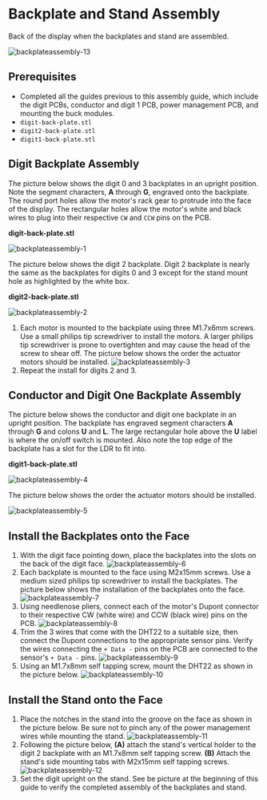 # Backplate and Stand Assembly

Back of the display when the backplates and stand are assembled.

![backplateassembly-13](../img/backplateassembly/backplateassembly-13.webp)

## Prerequisites

- Completed all the guides previous to this assembly guide, which include the digit PCBs, conductor and digit 1 PCB, power management PCB, and mounting the buck modules.
- `digit-back-plate.stl`
- `digit2-back-plate.stl`
- `digit1-back-plate.stl`

## Digit Backplate Assembly

The picture below shows the digit 0 and 3 backplates in an upright position. Note the segment characters, **A** through **G**, engraved onto the backplate. The round port holes allow the motor's rack gear to protrude into the face of the display. The rectangular holes allow the motor's white and black wires to plug into their respective `CW` and `CCW` pins on the PCB.

**digit-back-plate.stl**

![backplateassembly-1](../img/backplateassembly/backplateassembly-1.webp)

The picture below shows the digit 2 backplate. Digit 2 backplate is nearly the same as the backplates for digits 0 and 3 except for the stand mount hole as highlighted by the white box.

**digit2-back-plate.stl**

![backplateassembly-2](../img/backplateassembly/backplateassembly-2.webp)

1. Each motor is mounted to the backplate using three M1.7x6mm screws. Use a small philips tip screwdriver to install the motors. A larger philips tip screwdriver is prone to overtighten and may cause the head of the screw to shear off. The picture below shows the order the actuator motors should be installed.
![backplateassembly-3](../img/backplateassembly/backplateassembly-3.webp)
1. Repeat the install for digits 2 and 3.

## Conductor and Digit One Backplate Assembly

The picture below shows the conductor and digit one backplate in an upright position. The backplate has engraved segment characters **A** through **G** and colons **U** and **L**. The large rectangular hole above the **U** label is where the on/off switch is mounted. Also note the top edge of the backplate has a slot for the LDR to fit into.

**digit1-back-plate.stl**

![backplateassembly-4](../img/backplateassembly/backplateassembly-4.webp)

The picture below shows the order the actuator motors should be installed.

![backplateassembly-5](../img/backplateassembly/backplateassembly-5.webp)

## Install the Backplates onto the Face

1. With the digit face pointing down, place the backplates into the slots on the back of the digit face.
![backplateassembly-6](../img/backplateassembly/backplateassembly-6.webp)
1. Each backplate is mounted to the face using M2x15mm screws. Use a medium sized philips tip screwdriver to install the backplates. The picture below shows the installation of the backplates onto the face.
![backplateassembly-7](../img/backplateassembly/backplateassembly-7.webp)
1. Using needlenose pliers, connect each of the motor's Dupont connector to their respective CW (white wire) and CCW (black wire) pins on the PCB.
![backplateassembly-8](../img/backplateassembly/backplateassembly-8.webp)
1. Trim the 3 wires that come with the DHT22 to a suitable size, then connect the Dupont connections to the appropriate sensor pins. Verify the wires connecting the `+ Data -` pins on the PCB are connected to the sensor's `+ Data -` pins.
![backplateassembly-9](../img/backplateassembly/backplateassembly-9.webp)
1. Using an M1.7x8mm self tapping screw, mount the DHT22 as shown in the picture below.
![backplateassembly-10](../img/backplateassembly/backplateassembly-10.webp)

## Install the Stand onto the Face

1. Place the notches in the stand into the groove on the face as shown in the picture below. Be sure not to pinch any of the power management wires while mounting the stand.
![backplateassembly-11](../img/backplateassembly/backplateassembly-11.webp)
1. Following the picture below, **(A)** attach the stand's vertical holder to the digit 2 backplate with an M1.7x8mm self tapping screw. **(B)** Attach the stand's side mounting tabs with M2x15mm self tapping screws.
![backplateassembly-12](../img/backplateassembly/backplateassembly-12.webp)
1. Set the digit upright on the stand. See be picture at the beginning of this guide to verify the completed assembly of the backplates and stand.

